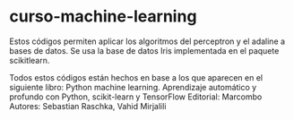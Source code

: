 # curso-machine-learning
Estos códigos permiten aplicar los algoritmos del perceptron y el adaline a bases de datos. 
Se usa la base de datos Iris implementada en el paquete scikitlearn.

Todos estos códigos están hechos en base a los que aparecen en el siguiente libro:
Python machine learning. Aprendizaje automático y profundo con Python, scikit-learn y TensorFlow
Editorial: Marcombo
Autores: Sebastian Raschka, Vahid Mirjalili
